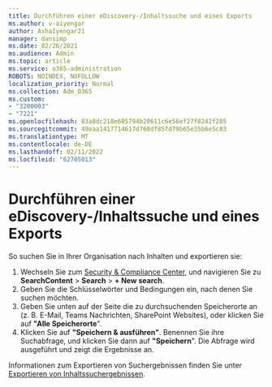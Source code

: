 ```yaml
---
title: Durchführen einer eDiscovery-/Inhaltssuche und eines Exports
ms.author: v-aiyengar
author: AshaIyengar21
manager: dansimp
ms.date: 02/26/2021
ms.audience: Admin
ms.topic: article
ms.service: o365-administration
ROBOTS: NOINDEX, NOFOLLOW
localization_priority: Normal
ms.collection: Adm_O365
ms.custom:
- "3200003"
- "7221"
ms.openlocfilehash: 83a8dc218e605794b20611c6e56ef27f8242f285
ms.sourcegitcommit: 49eaa1417714617d768df85fd79b65e35b6e5c83
ms.translationtype: MT
ms.contentlocale: de-DE
ms.lasthandoff: 02/11/2022
ms.locfileid: "62705013"
---
```

# <a name="perform-an-ediscoverycontent-search-and-export"></a>Durchführen einer eDiscovery-/Inhaltssuche und eines Exports

So suchen Sie in Ihrer Organisation nach Inhalten und exportieren sie:

1. Wechseln Sie zum [Security & Compliance Center](https://go.microsoft.com/fwlink/?linkid=2086958), und navigieren Sie zu **SearchContent** >  **Search** > **+ New search**.
1. Geben Sie die Schlüsselwörter und Bedingungen ein, nach denen Sie suchen möchten.
1. Geben Sie unten auf der Seite die zu durchsuchenden Speicherorte an (z. B. E-Mail, Teams Nachrichten, SharePoint Websites), oder klicken Sie auf **"Alle Speicherorte**".
1. Klicken Sie auf **"Speichern & ausführen"**. Benennen Sie ihre Suchabfrage, und klicken Sie dann auf **"Speichern**". Die Abfrage wird ausgeführt und zeigt die Ergebnisse an.

Informationen zum Exportieren von Suchergebnissen finden Sie unter [Exportieren von Inhaltssuchergebnissen](https://go.microsoft.com/fwlink/?linkid=2102118).

